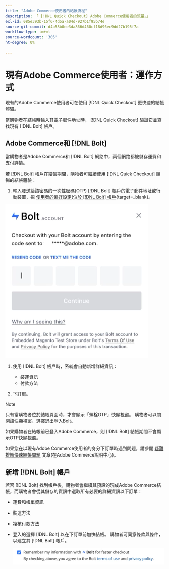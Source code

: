 ```yaml
---
title: "Adobe Commerce使用者的結帳流程"
description: 「 [!DNL Quick Checkout] Adobe Commerce使用者的流量。」
exl-id: 085e393b-15f6-4d5a-a04d-927b1f95b74e
source-git-commit: d4b58b0ee3da866d460cf18d96ec9dd27b195f7a
workflow-type: tm+mt
source-wordcount: '305'
ht-degree: 0%

---
```


# 現有Adobe Commerce使用者：運作方式

現有的Adobe Commerce使用者可在使用 [!DNL Quick Checkout] 更快速的結帳體驗。

當購物者在結帳時輸入其電子郵件地址時， [!DNL Quick Checkout] 驗證它並查找現有 [!DNL Bolt] 帳戶。

## Adobe Commerce和 [!DNL Bolt]

當購物者是Adobe Commerce和 [!DNL Bolt] 網路中，兩個網路都被儲存運費和支付詳情。

若 [!DNL Bolt] 帳戶在結帳期間，購物者可繼續使用 [!DNL Quick Checkout] 順暢的結帳體驗：

1. 輸入發送給該密碼的一次性密碼(OTP) [!DNL Bolt] 帳戶的電子郵件地址或行動裝置，視 [使用者的偏好設定(位於 [!DNL Bolt] 帳戶](https://help.bolt.com/shoppers/account/account-settings/#how-to-set-preferred-login-method){target=_blank}。

![OTP快顯視窗](assets/pop-up.png)

1. 使用 [!DNL Bolt] 帳戶時，系統會自動新增詳細資訊：

   - 裝運資訊
   - 付款方法

1. 下訂單。

>[!NOTE]
>
> 只有當購物者位於結帳頁面時，才會顯示「螺栓OTP」快顯視窗。 購物者可以關閉該快顯視窗，選擇退出登入Bolt。

如果購物者在結帳前已登入Adobe Commerce，則 [!DNL Bolt] 結帳期間不會顯示OTP快顯視窗。

如果您在以現有Adobe Commerce使用者的身分下訂單時遇到問題，請參閱 [疑難排解快速結帳問題](https://support.magento.com/hc/en-us/articles/6909450342541) 文章(在Adobe Commerce說明中心)。

## 新增 [!DNL Bolt] 帳戶

若否 [!DNL Bolt] 找到帳戶後，購物者會繼續其預設的現成Adobe Commerce結帳，而購物者會從其儲存的資訊中選取所有必要的詳細資訊以下訂單：

- 運費和帳單資訊
- 裝運方法
- 複核付款方法
- 登入的選擇 [!DNL Bolt] 以在下訂單前加快結帳。 購物者可同意條款與條件，以建立其 [!DNL Bolt] 帳戶。

   ![記住 [!DNL Bolt]](assets/checkbox-remember-bolt.png)

